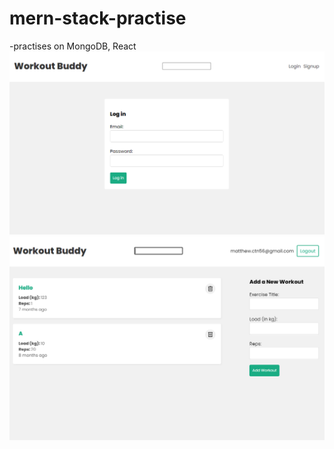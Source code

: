 # mern-stack-practise

-practises on MongoDB, React <br/>
![login](screenshot/login.PNG)
![workout](/screenshot/workout.PNG)
